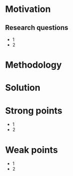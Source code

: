 # Motivation

## Research questions
* 1
* 2

# Methodology

# Solution

# Strong points
* 1
* 2

# Weak points
* 1
* 2
